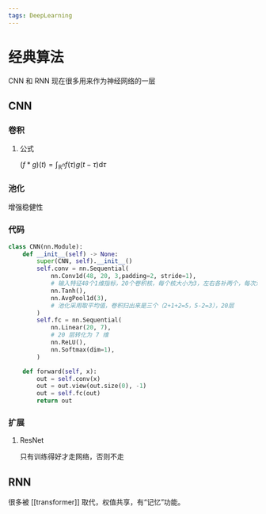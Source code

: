 ```yaml
---
tags: DeepLearning
---
```

# 经典算法

CNN 和 RNN 现在很多用来作为神经网络的一层

## CNN

### 卷积

1. 公式

    $(f*g)(t)=\int_{\mathbb{R}^n}f(\tau)g(t-\tau)\mathrm{d}\tau$

### 池化

增强稳健性

### 代码

```python
class CNN(nn.Module):
    def __init__(self) -> None:
        super(CNN, self).__init__()
        self.conv = nn.Sequential(
            nn.Conv1d(48, 20, 3,padding=2, stride=1),
            # 输入特征48个1维指标，20个卷积核，每个核大小为3，左右各补两个，每次滑动一格
            nn.Tanh(),
            nn.AvgPool1d(3),
            # 池化采用取平均值，卷积扫出来是三个（2+1+2=5，5-2=3），20层
        )
        self.fc = nn.Sequential(
            nn.Linear(20, 7),
            # 20 层转化为 7 维
            nn.ReLU(),
            nn.Softmax(dim=1),
        )

    def forward(self, x):
        out = self.conv(x)
        out = out.view(out.size(0), -1)
        out = self.fc(out)
        return out
```

### 扩展

1. ResNet

    只有训练得好才走网络，否则不走

## RNN

很多被 [[transformer]] 取代，权值共享，有“记忆”功能。
